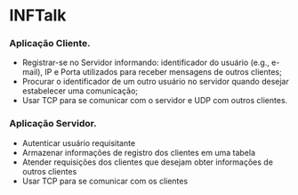 # INFTalk



### Aplicação Cliente.  
- Registrar-se no Servidor informando: identificador do usuário (e.g., e-mail), IP e Porta utilizados para receber mensagens de outros clientes;  
- Procurar o identificador de um outro usuário no servidor quando desejar estabelecer uma comunicação;  
- Usar TCP para se comunicar com o servidor e UDP com outros clientes.  
### Aplicação Servidor.  
- Autenticar usuário requisitante  
- Armazenar informações de registro dos clientes em uma tabela  
- Atender requisições dos clientes que desejam obter informações de outros clientes  
- Usar TCP para se comunicar com os clientes
